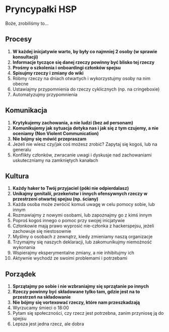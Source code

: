 # Pryncypałki HSP

Boże, zrobiliśmy to...

## Procesy

1. **W każdej inicjatywie warto, by były co najmniej 2 osoby (w sprawie konsultacji)**
1. **Informacje tyczące się danej rzeczy powinny być blisko tej rzeczy**
1. **Prośmy o szkolenia i onboardingi członków spejsu**
1. **Spisujmy rzeczy i zmiany do wiki**
1. Róbmy rzeczy na dniach otwartych i wykorzystujmy osoby na nim obecne
1. Ustawiajmy przypomnienia do rzeczy cyklicznych (np. na cringeboxie)
1. Automatyzujmy przypomnienia

## Komunikacja

1. **Krytykujemy zachowania, a nie ludzi (bez ad personam)**
1. **Komunikujemy jak sytuacja dotyka nas i jak się z tym czujemy, a nie oceniamy (Non Violent Communication)**
1. **Nie bójmy się mówić przepraszam**
1. Jeżeli nie wiesz czy/jak coś możesz zrobić? Zapytaj się kogoś, lub na generalu
1. Konflikty członków, zwracanie uwagi i dyskusje nad zachowaniami uskuteczniamy na zamkniętych kanałach

## Kultura

1. **Każdy haker to Twój przyjaciel (póki nie odpierdalasz)**
1. **Unikajmy genitalii, przekeństw i innych ofensywnych rzeczy w przestrzeni otwartej spejsu (np. ściany)**
1. Każda osoba może zwrócić komuś uwagę w celu pomocy sobie, lub innym
1. Rozmawiajmy z nowymi osobami, lub zapoznajmy go z kimś innym
1. Poproś kogoś innego o pomoc przy swojej inicjatywie
1. Członkowie mają prawo wyprosić nie-członka z hackerspejsu, jeżeli zachowuje się niestosownie
1. Myślmy o osobach z zewnątrz, kiedy zmieniamy naszą organizacje
1. Trzymajmy się naszych deklaracji, lub zakomunikujmy niemożność wykonania
1. Wspierajmy eksperymentalne zmiany, a nie inhibitujmy ich
1. Aktywnie wychodź ze swoimi problemami i potrzebami

## Porządek

1. **Sprzątajmy po sobie i nie wzbraniajmy się sprzątanie po innych**
1. **Rzeczy powinny być składowane tylko tam, gdzie jest na to przestrzeń na składowanie**
1. **Nie bójmy się vortexować rzeczy, które nam przeszkadzają**
1. Wyrzucamy śmieci o 18:00
1. Pytam się społeczności, czy rzecz jest potrzebna, zanim przyniosę ją do spejsu
1. Lepsza jest jedna rzecz, ale dobra













